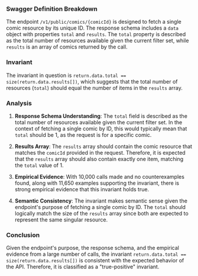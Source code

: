 ### Swagger Definition Breakdown
The endpoint `/v1/public/comics/{comicId}` is designed to fetch a single comic resource by its unique ID. The response schema includes a `data` object with properties `total` and `results`. The `total` property is described as the total number of resources available given the current filter set, while `results` is an array of comics returned by the call.

### Invariant
The invariant in question is `return.data.total == size(return.data.results[])`, which suggests that the total number of resources (`total`) should equal the number of items in the `results` array.

### Analysis
1. **Response Schema Understanding**: The `total` field is described as the total number of resources available given the current filter set. In the context of fetching a single comic by ID, this would typically mean that `total` should be 1, as the request is for a specific comic.

2. **Results Array**: The `results` array should contain the comic resource that matches the `comicId` provided in the request. Therefore, it is expected that the `results` array should also contain exactly one item, matching the `total` value of 1.

3. **Empirical Evidence**: With 10,000 calls made and no counterexamples found, along with 11,650 examples supporting the invariant, there is strong empirical evidence that this invariant holds true.

4. **Semantic Consistency**: The invariant makes semantic sense given the endpoint's purpose of fetching a single comic by ID. The `total` should logically match the size of the `results` array since both are expected to represent the same singular resource.

### Conclusion
Given the endpoint's purpose, the response schema, and the empirical evidence from a large number of calls, the invariant `return.data.total == size(return.data.results[])` is consistent with the expected behavior of the API. Therefore, it is classified as a "true-positive" invariant.

